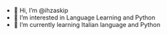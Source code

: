 - 👋 Hi, I’m @ihzaskip
- 👀 I’m interested in Language Learning and Python
- 🌱 I’m currently learning Italian language and Python

<!---
ihzaskip/ihzaskip is a ✨ special ✨ repository because its `README.md` (this file) appears on your GitHub profile.
You can click the Preview link to take a look at your changes.
--->
